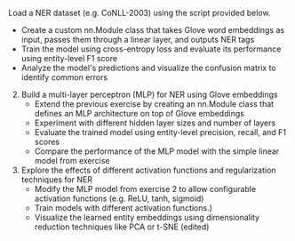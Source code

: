  Load a NER dataset (e.g. CoNLL-2003) using the script provided below.
   - Create a custom nn.Module class that takes Glove word embeddings as input, passes them through a linear layer, and outputs NER tags
   - Train the model using cross-entropy loss and evaluate its performance using entity-level F1 score
   - Analyze the model's predictions and visualize the confusion matrix to identify common errors
2. Build a multi-layer perceptron (MLP) for NER using Glove embeddings
   - Extend the previous exercise by creating an nn.Module class that defines an MLP architecture on top of Glove embeddings
   - Experiment with different hidden layer sizes and number of layers
   - Evaluate the trained model using entity-level precision, recall, and F1 scores
   - Compare the performance of the MLP model with the simple linear model from exercise 
3. Explore the effects of different activation functions and regularization techniques for NER
   - Modify the MLP model from exercise 2 to allow configurable activation functions (e.g. ReLU, tanh, sigmoid)
   - Train models with different activation functions.)
   - Visualize the learned entity embeddings using dimensionality reduction techniques like PCA or t-SNE (edited) 
